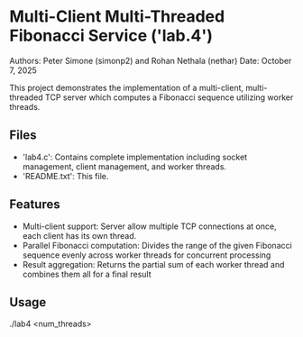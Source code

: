 # Multi-Client Multi-Threaded Fibonacci Service ('lab.4')

Authors: Peter Simone (simonp2) and Rohan Nethala (nethar)
Date: October 7, 2025

This project demonstrates the implementation of a multi-client, multi-threaded TCP server which computes a Fibonacci sequence utilizing worker threads.

## Files

- 'lab4.c': Contains complete implementation including socket management, client management, and worker threads.
- 'README.txt': This file.

## Features
- Multi-client support: Server allow multiple TCP connections at once, each client has its own thread.
- Parallel Fibonacci computation: Divides the range of the given Fibonacci sequence evenly across worker threads for concurrent processing
- Result aggregation: Returns the partial sum of each worker thread and combines them all for a final result

## Usage
./lab4 <port> <num_threads>
